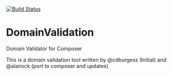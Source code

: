 [![Build Status](https://travis-ci.org/alairock/DomainValidation.png?branch=master)](https://travis-ci.org/alairock/DomainValidation)

DomainValidation
================

Domain Validator for Composer

This is a domain validation tool written by @cdburgess (Initial) and @alairock (port to composer and updates)
